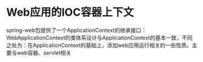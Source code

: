 # Web应用的IOC容器上下文
<p>spring-web包提供了一个ApplicationContext的继承接口：WebApplicationContext的类体系设计与ApplicationContext的基本一致，不同之处为：在ApplicationContext的基础上，添加web应用运行相关的一些性质。主要与web容器、servlet相关</p>
